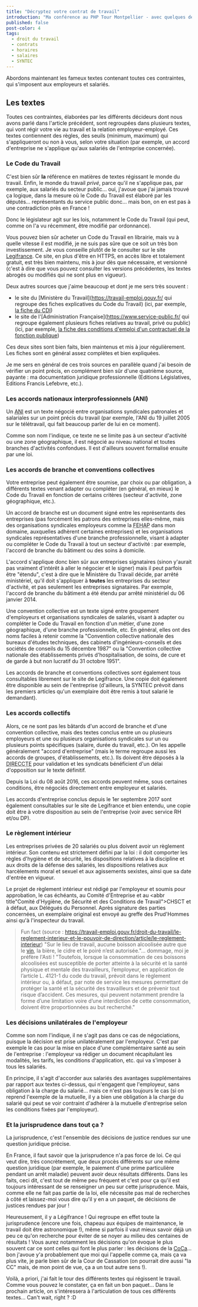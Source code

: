 ```yaml
---
title: "Décryptez votre contrat de travail"
introduction: "Ma conférence au PHP Tour Montpellier - avec quelques détails en plus. Contrats, horaires, salaires avec un focus sur la SYNTEC"
published: false
post-color: 4
tags:
  - droit du travail
  - contrats
  - horaires
  - salaires
  - SYNTEC
---
```


Abordons maintenant les fameux textes contenant toutes ces contraintes, qui s'imposent aux employeurs et salariés. 

## Les textes

Toutes ces contraintes, élaborées par les différents décideurs dont nous avons parlé dans l'article précédent, sont regroupées dans plusieurs textes, qui vont régir votre vie au travail et la relation employeur-employé. Ces textes contiennent des règles, des seuils (minimum, maximum) qui s'appliqueront ou non à vous, selon votre situation (par exemple, un accord d'entreprise ne s'applique qu'aux salariés de l'entreprise concernée). 

### Le Code du Travail

C'est bien sûr **la** référence en matières de textes régissant le monde du travail. Enfin, le monde du travail *privé*, parce qu'il ne s'applique pas, par exemple, aux salariés du secteur public... oui, j'avoue que j'ai jamais trouvé ça logique, dans la mesure où le Code du Travail est élaboré par les députés... représentants du service public donc... mais bon, on en est pas à une contradiction près en France ! 

Donc le législateur agit sur les lois, notamment le Code du Travail (qui peut, comme on l'a vu récemment, être modifié par ordonnance). 

Vous pouvez bien sûr acheter un Code du Travail en librairie, mais vu à quelle vitesse il est modifié, je ne suis pas sûre que ce soit un très bon investissement. Je vous conseille plutôt de le consulter sur le site [Legifrance](https://www.legifrance.gouv.fr/affichCode.do?cidTexte=LEGITEXT000006072050&dateTexte=20180925). Ce site, en plus d'être en HTTPS, en accès libre et totalement gratuit, est très bien maintenu, mis à jour dès que nécessaire, et versionné (c'est à dire que vous pouvez consulter les versions précédentes, les textes abrogés ou modifiés qui ne sont plus en vigueur). 

Deux autres sources que j'aime beaucoup et dont je me sers très souvent : 
- le site du [Ministère du Travail](https://travail-emploi.gouv.fr/ qui regroupe des fiches explicatives du Code du Travail) (ici, par exemple, [la fiche du CDI](https://travail-emploi.gouv.fr/droit-du-travail/les-contrats-de-travail/article/le-contrat-de-travail-a-duree-indeterminee-cdi))
 - le site de l'[Administration Française](https://www.service-public.fr/ qui regroupe également plusieurs fiches relatives au travail, privé ou public) (ici, par exemple, [la fiche des conditions d'emploi d'un contractuel de la fonction publique](https://www.service-public.fr/particuliers/vosdroits/F13117))

Ces deux sites sont bien faits, bien maintenus et mis à jour régulièrement. Les fiches sont en général assez complètes et bien expliquées. 

Je me sers en général de ces trois sources en parallèle quand j'ai besoin de vérifier un point précis, en complément bien sûr d'une quatrième source, payante : ma documentation juridique professionnelle (Editions Législatives, Editions Francis Lefebvre, etc.). 

### Les accords nationaux interprofessionnels (ANI)

Un [ANI](https://youtu.be/-1_OPtNyCqc) est un texte négocié entre organisations syndicales patronales et salariales sur un point précis du travail (par exemple, l'ANI du 19 juillet 2005 sur le télétravail, qui fait beaucoup parler de lui en ce moment). 

Comme son nom l'indique, ce texte ne se limite pas à un secteur d'activité ou une zone géographique, il est négocié au niveau national et toutes branches d'activités confondues. Il est d'ailleurs souvent formalisé ensuite par une loi. 

### Les accords de branche et conventions collectives

Votre entreprise peut également être soumise, par choix ou par obligation, à différents textes venant adapter ou compléter (en général, en mieux) le Code du Travail en fonction de certains critères (secteur d'activité, zone géographique, etc.). 

Un accord de branche est un document signé entre les représentants des entreprises (pas forcément les patrons des entreprises elles-même, mais des organisations syndicales employeurs comme la <abbr title="Fédération des Etablissements Hospitaliers et d'aide à la personne privés non lucratifs">FEHAP</abbr> dans mon domaine, auxquelles adhèrent certaines entreprises) et les organisations syndicales représentatives d'une branche professionnelle, visant à adapter ou compléter le Code du Travail à tout un secteur d'activité : par exemple, l'accord de branche du bâtiment ou des soins à domicile.

L'accord s'applique donc bien sûr aux entreprises signataires (sinon y'aurait pas vraiment d'intérêt à aller le négocier et le signer) mais il peut parfois être "étendu", c'est à dire que le Ministère du Travail décide, par arrêté ministériel, qu'il doit s'appliquer à **toutes** les entreprises du secteur d'activité, et pas seulement les entreprises signataires. Par exemple, l'accord de branche du bâtiment a été étendu par arrêté ministériel du 06 janvier 2014.

Une convention collective est un texte signé entre groupement d'employeurs et organisations syndicales de salariés, visant à adapter ou compléter le Code du Travail en fonction d'un métier, d'une zone géographique, d'une branche professionnelle, etc. En général, elles ont des noms faciles à retenir comme la "Convention collective nationale des bureaux d'études techniques, des cabinets d'ingénieurs-conseils et des sociétés de conseils du 15 décembre 1987" ou la "Convention collective nationale des établissements privés d'hospitalisation, de soins, de cure et de garde à but non lucratif du 31 octobre 1951". 

Les accords de branche et conventions collectives sont également tous consultables librement sur le site de Legifrance. Une copie doit également être disponible au sein de l'entreprise (d'ailleurs, la SYNTEC prévoit dans les premiers articles qu'un exemplaire doit être remis à tout salarié le demandant). 

### Les accords collectifs

Alors, ce ne sont pas les bâtards d'un accord de branche et d'une convention collective, mais des textes conclus entre un ou plusieurs employeurs et une ou plusieurs organisations syndicales sur un ou plusieurs points spécifiques (salaire, durée du travail, etc.). On les appelle généralement "accord d'entreprise" (mais le terme regroupe aussi les accords de groupes, d'établissements, etc.). Ils doivent être déposés à la <abbr title="DIrection Régionale des Entreprise, de la Concurrence, de la Consommation, du Travail et de l'Emploi">DIRECCTE</abbr> pour validation et les syndicats bénéficient d'un délai d'opposition sur le texte définitif. 

Depuis la Loi du 08 août 2016, ces accords peuvent même, sous certaines conditions, être négociés directement entre employeur et salariés.

Les accords d'entreprise conclus depuis le 1er septembre 2017 sont également consultables sur le site de Legifrance et bien entendu, une copie doit être à votre disposition au sein de l'entreprise (voir avec service RH et/ou DP).  

### Le règlement intérieur

Les entreprises privées de 20 salariés ou plus doivent avoir un règlement intérieur. Son contenu est strictement défini par la loi : il doit comporter les règles d'hygiène et de sécurité, les dispositions relatives à la discipline et aux droits de la défense des salariés, les dispositions relatives aux harcèlements moral et sexuel et aux agissements sexistes, ainsi que sa date d'entrée en vigueur. 

Le projet de règlement intérieur est rédigé par l'employeur et soumis pour approbation, le cas échéants, au Comité d'Entreprise et au <abbr title"Comité d'Hygiène, de Sécurité et des Conditions de Travail">CHSCT</abbr> et à défaut, aux Délégués du Personnel. Après signature des parties concernées, un exemplaire original est envoyé au greffe des Prud'Hommes ainsi qu'à l'inspecteur du travail.

> Fun fact (source : https://travail-emploi.gouv.fr/droit-du-travail/le-reglement-interieur-et-le-pouvoir-de-direction/article/le-reglement-interieur) "Sur le lieu de travail, aucune boisson alcoolisée autre que le [vin](https://youtu.be/Y9EcTcEym3E), la bière, le cidre et le poiré n’est autorisée."... dommage, moi je préfère l'Asti ! "Toutefois, lorsque la consommation de ces boissons alcoolisées est susceptible de porter atteinte à la sécurité et la santé physique et mentale des travailleurs, l’employeur, en application de l’article L. 4121-1 du code du travail, prévoit dans le règlement intérieur ou, à défaut, par note de service les mesures permettant de protéger la santé et la sécurité des travailleurs et de prévenir tout risque d’accident. Ces mesures, qui peuvent notamment prendre la forme d’une limitation voire d’une interdiction de cette consommation, doivent être proportionnées au but recherché."

### Les décisions unilatérales de l'employeur

Comme son nom l'indique, il ne s'agit pas dans ce cas de négociations, puisque la décision est prise unilatéralement par l'employeur. C'est par exemple le cas pour la mise en place d'une complémentaire santé au sein de l'entreprise : l'employeur va rédiger un document récapitulant les modalités, les tarifs, les conditions d'application, etc. qui va s'imposer à tous les salariés. 

En principe, il s'agit d'accorder aux salariés des avantages supplémentaires par rapport aux textes ci-dessus, qui n'engagent que l'employeur, sans obligation à la charge du salarié... mais ce n'est pas toujours le cas (si on reprend l'exemple de la mutuelle, il y a bien une obligation à la charge du salarié qui peut se voir contraint d'adhérer à la mutuelle d'entreprise selon les conditions fixées par l'employeur). 

### Et la jurisprudence dans tout ça ? 

La jurisprudence, c'est l'ensemble des décisions de justice rendues sur une question juridique précise.

En France, il faut savoir que la jurisprudence n'a pas force de loi. Ce qui veut dire, très concrètement, que deux procès différents sur une même question juridique (par exemple, le paiement d'une prime particulière pendant un arrêt maladie) peuvent avoir deux résultats différents. Dans les faits, ceci dit, c'est tout de même peu fréquent et c'est pour ça qu'il est toujours intéressant de se renseigner un peu sur cette jurisprudence. Mais, comme elle ne fait pas partie de la loi, elle nécessite pas mal de recherches à côté et laissez-moi vous dire qu'il y en a un paquet, de décisions de justices rendues par jour ! 

Heureusement, il y a Légifrance ! Qui regroupe en effet toute la jurisprudence (encore une fois, chapeau aux équipes de maintenance, le travail doit être astronomique !), même si parfois il vaut mieux savoir déjà un peu ce qu'on recherche pour éviter de se noyer au milieu des centaines de résultats ! Vous aurez notamment les décisions qu'on évoque le plus souvent car ce sont celles qui font le plus parler : les décisions de la [CoCa](https://youtu.be/9AbEU3uzWs4)... bon j'avoue y'a probablement que moi qui l'appelle comme ça, mais ça va plus vite, je parle bien sûr de la Cour de Cassation (on pourrait dire aussi "la CC" mais, de mon point de vue, ça a un tout autre sens !). 



Voilà, a priori, j'ai fait le tour des différents textes qui régissent le travail. Comme vous pouvez le constater, ça en fait un bon paquet... 
Dans le prochain article, on s'intéressera à l'articulation de tous ces différents textes... Can't wait, right ? :D

